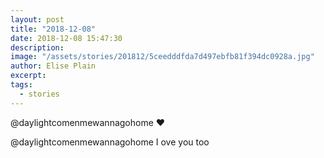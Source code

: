 ```yaml
---
layout: post
title: "2018-12-08"
date: 2018-12-08 15:47:30
description: 
image: "/assets/stories/201812/5ceedddfda7d497ebfb81f394dc0928a.jpg"
author: Elise Plain
excerpt: 
tags: 
  - stories
---
```



<p></p>
<p>@daylightcomenmewannagohome ❤️</p><p>@daylightcomenmewannagohome I ove you too</p>